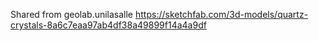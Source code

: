 Shared from geolab.unilasalle
https://sketchfab.com/3d-models/quartz-crystals-8a6c7eaa97ab4df38a49899f14a4a9df
